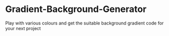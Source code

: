 # Gradient-Background-Generator
Play with various colours and get the suitable  background gradient code for your next project
